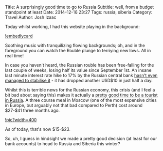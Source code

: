 Title: A surprisingly good time to go to Russia
Subtitle: well, from a budget standpoint at least
Date: 2014-12-16 23:27
Tags: russia, siberia
Category: Travel
Author: Josh Izaac

Today whilst working, I had this website playing in the background: 

[!embedlycard](http://zenrus.ru/)

Soothing music with tranquilizing flowing backgrounds; oh, and in the foreground you can watch the Rouble plunge to terriying new lows. All in real time!

In case you haven't heard, the Russian rouble has been free-falling for the last couple of weeks, losing half its value since September 1st. An insane last minute interest rate hike to 17% by the Russian central bank [hasn't even managed to stabilise it](http://www.bbc.com/news/business-30492518) - it has dropped another USD$10 in just half a day.

Whilst this is terrible news for the Russian economy, this crisis (and I feel a bit bad about saying this) makes it actually a [pretty good time to be a tourist in Russia](http://www.reddit.com/r/travel/comments/2pdwps/psa_if_you_want_to_travel_russia_on_a_budget_nows/). A three course meal in Moscow (one of the most expensive cities in Europe, but arguably not that bad compared to Perth) cost around \$27-\$41 three months ago.

[!pic?width=400](https://lh6.googleusercontent.com/-oy_0TGm_Fy8/VJE109M1trI/AAAAAAABF8E/5la0TTxMK1I/w693-h522-no/rouble.png)

As of today, that's now \$15-\$23.

So, uh, I guess in hindsight we made a pretty good decision (at least for our bank accounts) to head to Russia and Siberia this winter?